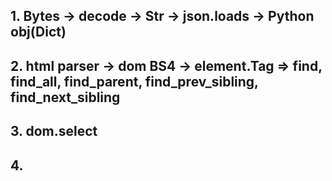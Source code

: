 ## 1. Bytes -> decode -> Str -> json.loads -> Python obj(Dict)

## 2. html parser -> dom BS4 -> element.Tag => find, find_all, find_parent, find_prev_sibling, find_next_sibling

## 3. dom.select

## 4. 